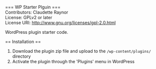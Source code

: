 === WP Starter Plguin === \
Contributors: Claudette Raynor \
License: GPLv2 or later \
License URI: http://www.gnu.org/licenses/gpl-2.0.html

WordPress plugin starter code.

== Installation ==

1. Download the plugin zip file and upload to the `/wp-content/plugins/` directory
2. Activate the plugin through the 'Plugins' menu in WordPress
